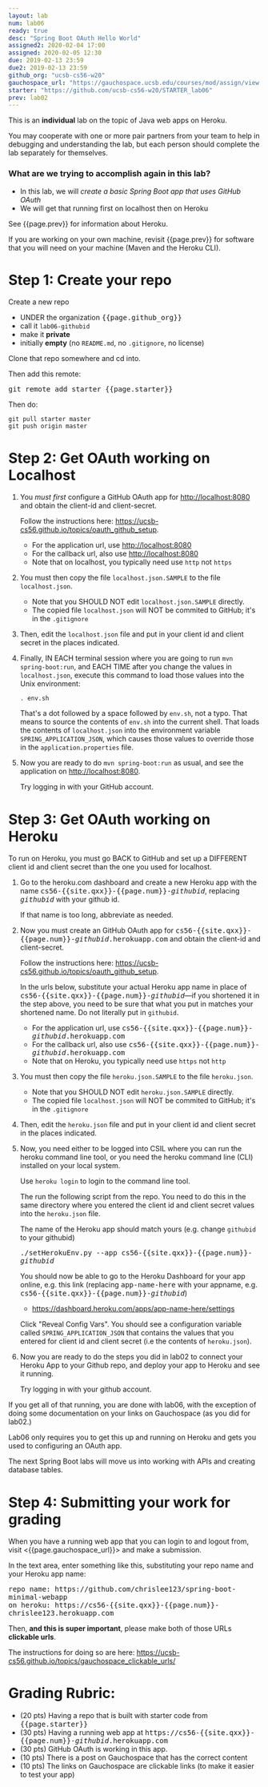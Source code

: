 ```yaml
---
layout: lab
num: lab06
ready: true
desc: "Spring Boot OAuth Hello World"
assigned2: 2020-02-04 17:00
assigned: 2020-02-05 12:30
due: 2019-02-13 23:59
due2: 2019-02-13 23:59
github_org: "ucsb-cs56-w20"
gauchospace_url: "https://gauchospace.ucsb.edu/courses/mod/assign/view.php?id=TBD"
starter: "https://github.com/ucsb-cs56-w20/STARTER_lab06"
prev: lab02
---
```



<div style="display:none" >
Look here for formatted version: http://ucsb-cs56.github.io/w20/lab/lab06
</div>

This is an **individual** lab on the topic of Java web apps on Heroku.

You may cooperate with one or more pair partners from your team to help in debugging and understanding the lab, but each person should complete the lab separately for themselves.


### What are we trying to accomplish again in this lab?

-   In this lab, we will <em>create a basic Spring Boot app that uses GitHub OAuth</em>
-   We will get that running first on localhost then on Heroku

See {{page.prev}} for information about Heroku.

If you are working on your own machine, revisit {{page.prev}} for software that you will need on your machine (Maven and the Heroku CLI).


# Step 1: Create your repo

Create a new repo
* UNDER the organization <tt>{{page.github_org}}</tt>
* call it `lab06-githubid` 
* make it **private**
* initially **empty** (no `README.md`, no `.gitignore`, no license)

Clone that repo somewhere and cd into.

Then add this remote:

<tt>git remote add starter {{page.starter}}</tt>

Then do:

```
git pull starter master
git push origin master
```

# Step 2: Get OAuth working on Localhost

1.  You *must first* configure a GitHub OAuth app for <http://localhost:8080> and obtain the client-id and client-secret.

    Follow the instructions here: <https://ucsb-cs56.github.io/topics/oauth_github_setup>.

    * For the application url, use <http://localhost:8080>
    * For the callback url, also use <http://localhost:8080>
    * Note that on localhost, you typically need use `http` not `https`
     
2.  You must then copy the file `localhost.json.SAMPLE` to the file `localhost.json`.

    * Note that you SHOULD NOT edit `localhost.json.SAMPLE` directly.
    * The copied file `localhost.json` will NOT be commited to GitHub; it's in the `.gitignore`

3.  Then, edit the `localhost.json` file and put in your client id and client secret in the places indicated.

4.  Finally, IN EACH terminal session where you are going to run `mvn spring-boot:run`, and EACH TIME after you
    change the values in `localhost.json`, execute this command to load those values into the Unix environment:

    ```
    . env.sh
    ```

    That's a dot followed by a space followed by `env.sh`, not a typo.  That means to source the contents of `env.sh` into the
    current shell.  That loads the contents of `localhost.json` into the environment variable `SPRING_APPLICATION_JSON`, which
    causes those values to override those in the `application.properties` file.


5.  Now you are ready to do `mvn spring-boot:run` as usual, and see the application on <http://localhost:8080>.

    Try logging in with your GitHub account.


# Step 3: Get OAuth working on Heroku

To run on Heroku, you must go BACK to GitHub and set up a DIFFERENT client id and client secret than the one you used for
localhost.


1.  Go to the heroku.com dashboard and create a new Heroku app with the name 
    <tt>cs56-{{site.qxx}}-{{page.num}}-<i>githubid</i></tt>, replacing <tt><i>githubid</i></tt> with your
    github id.

    If that name is too long, abbreviate as needed. 

1.  Now you must create an GitHub OAuth app for <tt>cs56-{{site.qxx}}-{{page.num}}-<i>githubid</i>.herokuapp.com</tt> and obtain the client-id and client-secret.

    Follow the instructions here: <https://ucsb-cs56.github.io/topics/oauth_github_setup>.

    In the urls below, substitute your actual Heroku app name in place of <tt>cs56-{{site.qxx}}-{{page.num}}-<i>githubid</i></tt>&mdash;if you shortened it in the step above,
    you need to be sure that what you put in matches your shortened name.  Do not literally put in `githubid`.
  
    * For the application url, use <tt>cs56-{{site.qxx}}-{{page.num}}-<i>githubid</i>.herokuapp.com</tt>
    * For the callback url, also use <tt>cs56-{{site.qxx}}-{{page.num}}-<i>githubid</i>.herokuapp.com</tt>
    * Note that on Heroku, you typically need use `https` not `http`
     
2.  You must then copy the file `heroku.json.SAMPLE` to the file `heroku.json`.

    * Note that you SHOULD NOT edit `heroku.json.SAMPLE` directly.
    * The copied file `localhost.json` will NOT be commited to GitHub; it's in the `.gitignore`

3.  Then, edit the `heroku.json` file and put in your client id and client secret in the places indicated.

4.  Now, you need either to be logged into CSIL where you can run the heroku command line tool, or you need the heroku
    command line (CLI) installed on your local system.

    Use `heroku login` to login to the command line tool.

    The run the following script from the repo.  You need to do this in the same directory where you entered
    the client id and client secret values into the `heroku.json` file.

    The name of the Heroku app should match yours (e.g. change `githubid` to your githubid)

    
    <tt>./setHerokuEnv.py --app cs56-{{site.qxx}}-{{page.num}}-<i>githubid</i></tt>
    

    You should now be able to go to the Heroku Dashboard for your app online, e.g. this link (replacing 
    <tt>app-name-here</tt> with your appname, e.g. <tt>cs56-{{site.qxx}}-{{page.num}}-<i>githubid</i></tt>)

    * <https://dashboard.heroku.com/apps/app-name-here/settings>
      
    Click "Reveal Config Vars".   You should see a configuration variable called `SPRING_APPLICATION_JSON` that contains
    the values that you entered for client id and client secret (i.e the contents of `heroku.json`).
    

5.  Now you are ready to do the steps you did in lab02 to connect your Heroku App to your Github repo, and deploy your app to Heroku and see it running.

    Try logging in with your github account.


If you get all of that running, you are done with lab06, with the exception of doing some documentation on your links on Gauchospace (as you did for lab02.)

Lab06 only requires you to get this up and running on Heroku and gets you used to
configuring an OAuth app.

The next Spring Boot labs will move us into working with APIs and creating database tables.

# Step 4: Submitting your work for grading

When you have a running web app that you can login to and logout from, visit <{{page.gauchospace_url}}> and make a submission.

In the text area, enter something like this, substituting your repo name and your Heroku app name:

<div style="font-family:monospace;">
repo name: https://github.com/chrislee123/spring-boot-minimal-webapp<br>
on heroku: https://cs56-{{site.qxx}}-{{page.num}}-chrislee123.herokuapp.com<br>
</div>

Then, **and this is super important**, please make both of those URLs **clickable urls**.

The instructions for doing so are here: <https://ucsb-cs56.github.io/topics/gauchospace_clickable_urls/>


# Grading Rubric:

* (20 pts) Having a repo that is built with starter code from <tt>{{page.starter}}</tt>
* (30 pts) Having a running web app at <tt>https://cs56-{{site.qxx}}-{{page.num}}-<i>githubid</i>.herokuapp.com</tt>
* (30 pts) GitHub OAuth is working in this app.
* (10 pts) There is a post on Gauchospace that has the correct content
* (10 pts) The links on Gauchospace are clickable links (to make it easier to test your app)





